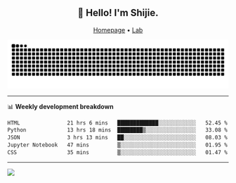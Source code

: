 <h2 align="center">👋 Hello! I'm Shijie.</h2>
<p align="center">
  <a href="https://xu-shi-jie.github.io"> Homepage</a> •
  <a href="https://onoda-lab.jp"> Lab </a>
</p>

![Snake animation](https://github.com/xu-shi-jie/xu-shi-jie/blob/output/github-snake.svg)


-------

📊 **Weekly development breakdown**
<!--START_SECTION:waka-->

```txt
HTML               21 hrs 6 mins   █████████████░░░░░░░░░░░░   52.45 %
Python             13 hrs 18 mins  ████████▒░░░░░░░░░░░░░░░░   33.08 %
JSON               3 hrs 13 mins   ██░░░░░░░░░░░░░░░░░░░░░░░   08.03 %
Jupyter Notebook   47 mins         ▒░░░░░░░░░░░░░░░░░░░░░░░░   01.95 %
CSS                35 mins         ▒░░░░░░░░░░░░░░░░░░░░░░░░   01.47 %
```

<!--END_SECTION:waka-->

-------
![](https://komarev.com/ghpvc/?username=xu-shi-jie&style=flat-square&color=blue) 
